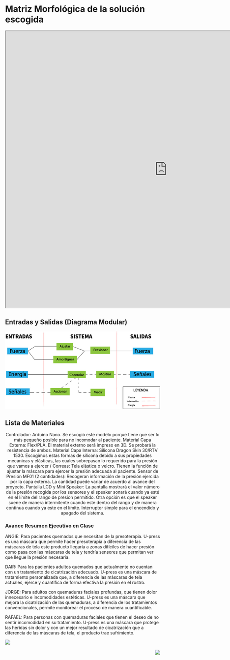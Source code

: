 <h1> Matriz Morfológica de la solución escogida </h1>
  
  <p align="center"><iframe src="https://docs.google.com/spreadsheets/d/e/2PACX-1vRz5Rf7AURngtrsxl_cXOkkxTfjxZ0ZF8tolzPXfaLQVlXPLnpKb_dy4LDTf7q6koU0yAGVl1kjIKmk/pubhtml?widget=true&headers=false" width="1050" height="900"></iframe></p>
 
<h2> Entradas y Salidas (Diagrama Modular)</h2>
<center>
  <img src="img/E&S.jpg" alt="" class="img-fluid img-rounded">
</center>

<h2> Lista de Materiales </h2>
<center>
Controlador: Arduino Nano. Se escogió este modelo porque tiene que ser lo más pequeño posible para no incomodar al paciente.
Material Capa Externa: Flex/PLA. El material externo será impreso en 3D. Se probará la resistencia de ambos.
Material Capa Interna: Silicona Dragon Skin 30/RTV 1530. Escogimos estas formas de silicona debido a sus propiedades mecánicas y elásticas, las cuales sobrepasan lo requerido para la presión que vamos a ejercer (
Correas: Tela elástica o velcro. Tienen la función de ajustar la máscara para ejercer la presión adecuada al paciente.
Sensor de Presión MF01 (2 cantidades): Recogeran información de la presión ejercida por la capa externa. La cantidad puede variar de acuerdo al avance del proyecto.
Pantalla LCD y Mini Speaker: La pantalla mostrará el valor número de la presión recogida por los sensores y el speaker sonará cuando ya esté en el límite del rango de presion permitido.
Otra opción es que el speaker suene de manera intermitente cuando este dentro del rango y de manera continua cuando ya este en el límite.
Interruptor simple para el encendido y apagado del sistema.


</center>
<h3>Avance Resumen Ejecutivo en Clase</h3>
<p>ANGIE: Para pacientes quemados que necesitan de la presoterapia. U-press es una máscara que permite hacer presoterapia a diferencia de las máscaras de tela este producto llegaría a zonas difíciles de hacer presión como pasa con las máscaras de tela y tendría sensores que permitan ver que llegue la presión necesaria.</p>
<p>DAIR: Para los pacientes adultos quemados que actualmente no cuentan con un tratamiento de cicatrización adecuado. U-press es una máscara de tratamiento personalizada que, a diferencia de las máscaras de tela actuales, ejerce y cuantifica de forma efectiva la presión en el rostro.</p>
<p>JORGE: Para adultos con quemaduras faciales profundas, que tienen dolor innecesario e incomodidades estéticas. U-press es una máscara que mejora la cicatrización de las quemaduras, a diferencia de los tratamientos convencionales, permite monitorear el proceso de manera cuantificable.</p>
<p>RAFAEL: Para personas con quemaduras faciales que tienen el deseo de no sentir incomodidad en su tratamiento. U-press es una máscara que protege las heridas sin dolor y con un mejor resultado de cicatrización que a diferencia de las máscaras de tela, el producto trae sufrimiento.</p>
<a href="semana5.html"> <p align="left"><img src="http://i64.tinypic.com/24lt2zm.png"><p></a> 
<a href="semana7.html"> <p align="right"><img src="http://i64.tinypic.com/3151n2s.jpg"><p></a>
